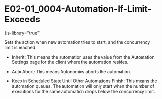 # E02-01_0004-Automation-If-Limit-Exceeds

{is-library="true"}

<snippet id="E02-01_0004-Automation-If-Limit-Exceeds_snippet">



Sets the action when new automation tries to start, and the concurrency limit is reached.

* Inherit: This means the automation uses the value from the Automation Settings page for the client where the automation resides.

* Auto Abort: This means Autonomics aborts the automation.

* Keep in Scheduled State Until Other Automations Finish: This means the automation queues. The automation will only start when the number of executions for the same automation drops below the concurrency limit.



</snippet>